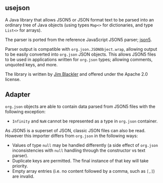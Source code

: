 ## usejson

A Java library that allows JSON5 or JSON format text to be parsed into an
ordinary tree of Java objects (using types `Map<>` for dictionaries, and type
`List<>` for arrays).
 
The parser is ported from the reference JavaScript JSON5 parser;
[json5](https://github.com/json5/json5). 
 
Parser output is compatible with `org.json.JSONObject.wrap`, allowing output to
be easily converted into `org.json` JSON objects. This allows JSON5 files to be
used in applications written for `org.json` types; allowing comments, unquoted
keys, and more.

The library is written by [Jim Blackler](mailto:jimblackler@gmail.com) and
offered under the Apache 2.0 license.

## Adapter

`org.json` objects are able to contain data parsed from JSON5 files with the
following exception:

* `Infinity` and `NaN` cannot be represented as a type in `org.json` container.

As JSON5 is a superset of JSON, classic JSON files can also be read. However
this importer differs from `org.json` in the following ways:

* Values of type `null` may be handled differently (a side effect of `org.json`
  inconsistencies with `null` handling through the constructor vs text parser).
* Duplicate keys are permitted. The final instance of that key will take
  priority.
* Empty array entries (i.e. no content followed by a comma, such as `[,]`) are
  invalid.

